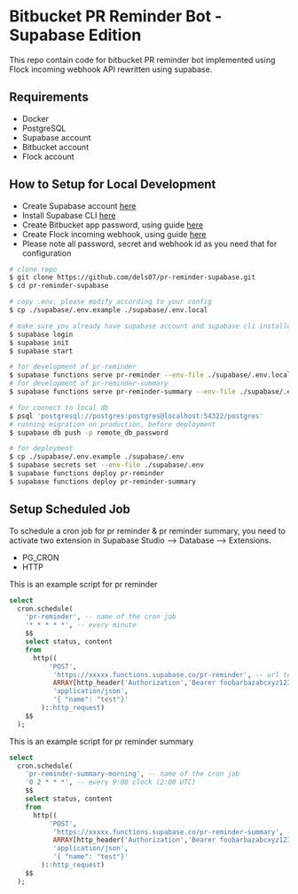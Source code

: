 # Bitbucket PR Reminder Bot - Supabase Edition

This repo contain code for bitbucket PR reminder bot implemented using Flock
incoming webhook API rewritten using supabase.

## Requirements

- Docker
- PostgreSQL
- Supabase account
- Bitbucket account
- Flock account

## How to Setup for Local Development

- Create Supabase account [here](https://app.supabase.com/)
- Install Supabase CLI [here](https://supabase.com/docs/guides/cli)
- Create Bitbucket app password, using guide
  [here](https://support.atlassian.com/bitbucket-cloud/docs/app-passwords)
- Create Flock incoming webhook, using guide
  [here](https://docs.flock.com/display/flockos/Create+An+Incoming+Webhook)
- Please note all password, secret and webhook id as you need that for
  configuration

```bash
# clone repo
$ git clone https://github.com/dels07/pr-reminder-supabase.git
$ cd pr-reminder-supabase

# copy .env, please modify according to your config
$ cp ./supabase/.env.example ./supabase/.env.local

# make sure you already have supabase account and supabase cli installed
$ supabase login
$ supabase init
$ supabase start

# for development of pr-reminder
$ supabase functions serve pr-reminder --env-file ./supabase/.env.local
# for development of pr-reminder-summary
$ supabase functions serve pr-reminder-summary --env-file ./supabase/.env.local

# for connect to local db
$ psql 'postgresql://postgres:postgres@localhost:54322/postgres'
# running migration on production, before deployment
$ supabase db push -p remote_db_password

# for deployment
$ cp ./supabase/.env.example ./supabase/.env
$ supabase secrets set --env-file ./supabase/.env
$ supabase functions deploy pr-reminder
$ supabase functions deploy pr-reminder-summary
```

## Setup Scheduled Job

To schedule a cron job for pr reminder & pr reminder summary,
you need to activate two extension in Supabase Studio --> Database --> Extensions.

- PG_CRON
- HTTP

This is an example script for pr reminder

```sql
select
  cron.schedule(
    'pr-reminder', -- name of the cron job
    '* * * * *', -- every minute
    $$
    select status, content
    from
      http((
          'POST',
           'https://xxxxx.functions.supabase.co/pr-reminder', -- url to call edge function
           ARRAY[http_header('Authorization','Bearer foobarbazabcxyz123')], -- change with service_url key
           'application/json',
           '{ "name": "test"}'
        )::http_request)
    $$
  );
```

This is an example script for pr reminder summary

```sql
select
  cron.schedule(
    'pr-reminder-summary-morning', -- name of the cron job
    '0 2 * * *', -- every 9:00 clock (2:00 UTC)
    $$
    select status, content
    from
      http((
          'POST',
           'https://xxxxx.functions.supabase.co/pr-reminder-summary', -- url to call edge function
           ARRAY[http_header('Authorization','Bearer foobarbazabcxyz123')], -- change with service_url key
           'application/json',
           '{ "name": "test"}'
        )::http_request)
    $$
  );
```